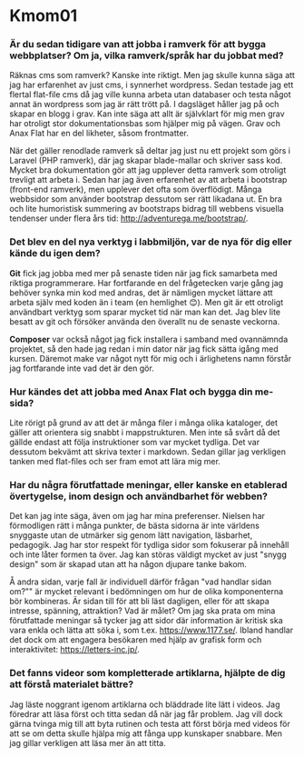 Kmom01
===============================

### Är du sedan tidigare van att jobba i ramverk för att bygga webbplatser? Om ja, vilka ramverk/språk har du jobbat med?

Räknas cms som ramverk? Kanske inte riktigt. Men jag skulle kunna säga att jag har erfarenhet av just cms, i synnerhet wordpress. Sedan testade jag ett flertal flat-file cms då jag ville kunna arbeta utan databaser och testa något annat än wordpress som jag är rätt trött på. I dagsläget håller jag på och skapar en blogg i grav. Kan inte säga att allt är självklart för mig men grav har otroligt stor dokumentationsbas som hjälper mig på vägen. Grav och Anax Flat har en del likheter, såsom frontmatter.

När det gäller renodlade ramverk så deltar jag just nu ett projekt som görs i Laravel (PHP ramverk), där jag skapar blade-mallar och skriver sass kod. Mycket bra dokumentation gör att jag upplever detta ramverk som otroligt trevligt att arbeta i. Sedan har jag även erfarenhet av att arbeta i bootstrap (front-end ramverk), men upplever det ofta som överflödigt. Många webbsidor som använder bootstrap dessutom ser rätt likadana ut. En bra och lite humoristisk summering av bootstraps bidrag till webbens visuella tendenser under flera års tid: <http://adventurega.me/bootstrap/>.

### Det blev en del nya verktyg i labbmiljön, var de nya för dig eller kände du igen dem?

**Git** fick jag jobba med mer på senaste tiden när jag fick samarbeta med riktiga programmerare. Har fortfarande en del frågetecken varje gång jag behöver synka min kod med andras, det är nämligen mycket lättare att arbeta själv med koden än i team (en hemlighet 😊). Men git är ett otroligt användbart verktyg som sparar mycket tid när man kan det. Jag blev lite besatt av git och försöker använda den överallt nu de senaste veckorna.

**Composer** var också något jag fick installera i samband med ovannämnda projektet, så den hade jag redan i min dator när jag fick sätta igång med kursen. Däremot make var något nytt för mig och i ärlighetens namn förstår jag fortfarande inte vad det är den gör.

### Hur kändes det att jobba med Anax Flat och bygga din me-sida?

Lite rörigt på grund av att det är många filer i många olika kataloger, det gäller att orientera sig snabbt i mappstrukturen. Men inte så svårt då det gällde endast att följa instruktioner som var mycket tydliga. Det var dessutom bekvämt att skriva texter i markdown. Sedan gillar jag verkligen tanken med flat-files och ser fram emot att lära mig mer.

### Har du några förutfattade meningar, eller kanske en etablerad övertygelse, inom design och användbarhet för webben?

Det kan jag inte säga, även om jag har mina preferenser. Nielsen har förmodligen rätt i många punkter, de bästa sidorna är inte världens snyggaste utan de utmärker sig genom lätt navigation, läsbarhet, pedagogik. Jag har stor respekt för tydliga sidor som fokuserar på innehåll och inte låter formen ta över. Jag kan störas väldigt mycket av just "snygg design" som är skapad utan att ha någon djupare tanke bakom.

Å andra sidan, varje fall är individuell därför frågan "vad handlar sidan om?"" är mycket relevant i bedömningen om hur de olika komponenterna bör kombineras. Är sidan till för att bli läst dagligen, eller för att skapa intresse, spänning, attraktion? Vad är målet? Om jag ska prata om mina förutfattade meningar så tycker jag att sidor där information är kritisk ska vara enkla och lätta att söka i, som t.ex. <https://www.1177.se/>. Ibland handlar det dock om att engagera besökaren med hjälp av grafisk form och interaktivitet: <https://letters-inc.jp/>.

### Det fanns videor som kompletterade artiklarna, hjälpte de dig att förstå materialet bättre?

Jag läste noggrant igenom artiklarna och bläddrade lite lätt i videos. Jag föredrar att läsa först och titta sedan då när jag får problem. Jag vill dock gärna tvinga mig till att byta rutinen och testa att först börja med videos för att se om detta skulle hjälpa mig att fånga upp kunskaper snabbare. Men jag gillar verkligen att läsa mer än att titta.
